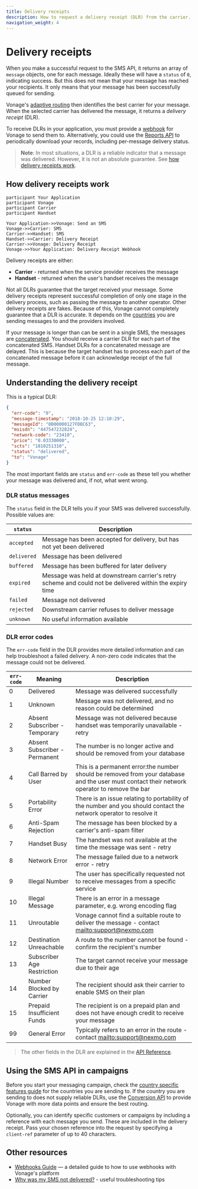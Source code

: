 ```yaml
---
title: Delivery receipts
description: How to request a delivery receipt (DLR) from the carrier.
navigation_weight: 4
---
```


# Delivery receipts

When you make a successful request to the SMS API, it returns an array of `message` objects, one for each message. Ideally these will have a `status` of `0`, indicating success. But this does not mean that your message has reached your recipients. It only means that your message has been successfully queued for sending.

Vonage's [adaptive routing](https://help.nexmo.com/hc/en-us/articles/218435987-What-is-Nexmo-Adaptive-Routing-) then identifies the best carrier for your message. When the selected carrier has delivered the message, it returns a *delivery receipt* (DLR).

To receive DLRs in your application, you must provide a [webhook](/concepts/guides/webhooks) for Vonage to send them to. Alternatively, you could use the [Reports API](/reports/overview) to periodically download your records, including per-message delivery status.

> **Note**: In most situations, a DLR is a reliable indicator that a message was delivered. However, it is not an absolute guarantee. See [how delivery receipts work](#how-delivery-receipts-work).

## How delivery receipts work

```sequence_diagram
participant Your Application
participant Vonage
participant Carrier
participant Handset

Your Application->>Vonage: Send an SMS
Vonage->>Carrier: SMS
Carrier->>Handset: SMS
Handset->>Carrier: Delivery Receipt
Carrier->>Vonage: Delivery Receipt
Vonage->>Your Application: Delivery Receipt Webhook
```

Delivery receipts are either:

* **Carrier** - returned when the service provider receives the message
* **Handset** - returned when the user's handset receives the message

Not all DLRs guarantee that the target received your message. Some delivery receipts represent successful completion of only one stage in the delivery process, such as passing the message to another operator. Other delivery receipts are fakes. Because of this, Vonage cannot completely guarantee that a DLR is accurate. It depends on the [countries](/messaging/sms/guides/country-specific-features) you are sending messages to and the providers involved.

If your message is longer than can be sent in a single SMS, the messages are [concatenated](/messaging/sms/guides/concatenation-and-encoding). You should receive a carrier DLR for each part of the concatenated SMS. Handset DLRs for a concatenated message are delayed. This is because the target handset has to process each part of the concatenated message before it can acknowledge receipt of the full message.

## Understanding the delivery receipt

This is a typical DLR:

```json
{
  "err-code": "0",
  "message-timestamp": "2018-10-25 12:10:29",
  "messageId": "0B00000127FDBC63",
  "msisdn": "447547232824",
  "network-code": "23410",
  "price": "0.03330000",
  "scts": "1810251310",
  "status": "delivered",
  "to": "Vonage"
}
```

The most important fields are `status` and `err-code` as these tell you whether your message was delivered and, if not, what went wrong.

### DLR status messages

The `status` field in the DLR tells you if your SMS was delivered successfully. Possible values are:

| `status`    | Description                                                                                             |
| ----------- | ------------------------------------------------------------------------------------------------------- |
| `accepted`  | Message has been accepted for delivery, but has not yet been delivered                                  |
| `delivered` | Message has been delivered                                                                              |
| `buffered`  | Message has been buffered for later delivery                                                            |
| `expired`   | Message was held at downstream carrier's retry scheme and could not be delivered within the expiry time |
| `failed`    | Message not delivered                                                                                   |
| `rejected`  | Downstream carrier refuses to deliver message                                                           |
| `unknown`   | No useful information available                                                                         |


### DLR error codes

The `err-code` field in the DLR provides more detailed information and can help troubleshoot a failed delivery. A non-zero code indicates that the message could not be delivered.

| `err-code` | Meaning                       | Description                                                                                                                                  |
| ---------- | ----------------------------- | -------------------------------------------------------------------------------------------------------------------------------------------- |
| 0          | Delivered                     | Message was delivered successfully                                                                                                           |
| 1          | Unknown                       | Message was not delivered, and no reason could be determined                                                                                 |
| 2          | Absent Subscriber - Temporary | Message was not delivered because handset was temporarily unavailable - retry                                                                |
| 3          | Absent Subscriber - Permanent | The number is no longer active and should be removed from your database                                                                      |
| 4          | Call Barred by User           | This is a permanent error:the number should be removed from your database and the user must contact their network operator to remove the bar |
| 5          | Portability Error             | There is an issue relating to portability of the number and you should contact the network operator to resolve it                            |
| 6          | Anti-Spam Rejection           | The message has been blocked by a carrier's anti-spam filter                                                                                 |
| 7          | Handset Busy                  | The handset was not available at the time the message was sent - retry                                                                       |
| 8          | Network Error                 | The message failed due to a network error - retry                                                                                            |
| 9          | Illegal Number                | The user has specifically requested not to receive messages from a specific service                                                          |
| 10         | Illegal Message               | There is an error in a message parameter, e.g. wrong encoding flag                                                                           |
| 11         | Unroutable                    | Vonage cannot find a suitable route to deliver the message - contact <mailto:support@nexmo.com>                                               |
| 12         | Destination Unreachable       | A route to the number cannot be found - confirm the recipient's number                                                                       |
| 13         | Subscriber Age Restriction    | The target cannot receive your message due to their age                                                                                      |
| 14         | Number Blocked by Carrier     | The recipient should ask their carrier to enable SMS on their plan                                                                           |
| 15         | Prepaid Insufficient Funds    | The recipient is on a prepaid plan and does not have enough credit to receive your message                                                   |
| 99         | General Error                 | Typically refers to an error in the route - contact <mailto:support@nexmo.com>                                                               |

> The other fields in the DLR are explained in the [API Reference](/api/sms#delivery-receipt).

## Using the SMS API in campaigns

Before you start your messaging campaign, check the [country specific features guide](/messaging/sms/guides/country-specific-features) for the countries you are sending to. If the country you are sending to does not supply reliable DLRs, use the [Conversion API](/messaging/conversion-api/overview) to provide Vonage with more data points and ensure the best routing.

Optionally, you can identify specific customers or campaigns by including a reference with each message you send. These are included in the delivery receipt. Pass your chosen reference into the request by specifying a `client-ref` parameter of up to 40 characters.

## Other resources

* [Webhooks Guide](/concepts/guides/webhooks) — a detailed guide to how to use webhooks with Vonage's platform
* [Why was my SMS not delivered?](https://help.nexmo.com/hc/en-us/articles/204016013-Why-was-my-SMS-not-delivered-) - useful troubleshooting tips
